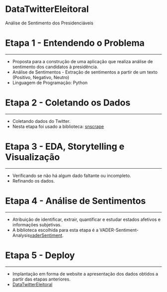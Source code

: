 # DataTwitterEleitoral
Análise de Sentimento dos Presidenciáveis

# Etapa 1 - Entendendo o Problema

---

- Proposta para a construção de uma aplicação que realiza análise de sentimento dos candidatos à presidência.
- Análise de Sentimentos - Extração de sentimentos a partir de um texto (Positivo, Negativo, Neutro)
- Linguagem de Programação: Python

# Etapa 2 - Coletando os Dados

---

- Coletando dados do Twitter.
- Nesta etapa foi usado a biblioteca: [snscrape](https://github.com/JustAnotherArchivist/snscrape)

# Etapa 3 - EDA, Storytelling e Visualização

---

- Verificando se não há algum dado faltante ou incompleto.
- Refinando os dados.

# Etapa 4 - Análise de Sentimentos

---

- Atribuição de identificar, extrair, quantificar e estudar estados afetivos e informações subjetivas.
- A biblioteca escolhida para esta etapa é a VADER-Sentiment-Analysis[vaderSentiment](https://github.com/cjhutto/vaderSentiment).

# Etapa 5 - Deploy

---

- Implantação em forma de website a apresentação dos dados obtidos a partir das etapas anteriores.
- [DataTwitterEleitoral](https://marcelobgs-datatwittereleitoral-prod-app-np90tk.streamlitapp.com/)
